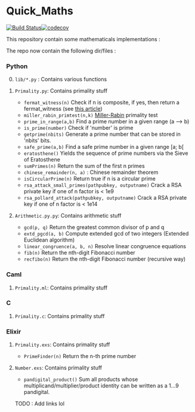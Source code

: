 # Quick_Maths

[![Build Status](https://travis-ci.com/ntaff/Quick_Maths.svg?branch=master)](https://travis-ci.com/ntaff/Quick_Maths)[![codecov](https://codecov.io/gh/ntaff/Quick_Maths/branch/master/graph/badge.svg)](https://codecov.io/gh/ntaff/Quick_Maths)

This repository contain some mathematicals implementations : 

The repo now contain the following dir/files :

### Python
0. `lib/*.py` : Contains various functions

1. `Primality.py`: Contains primality stuff
   - `fermat_witness(n)` Check if n is composite, if yes, then return a fermat_witness (see [this article](https://en.wikipedia.org/wiki/Fermat_primality_test))
   - `miller_rabin_primtest(n,k)` [Miller-Rabin](https://fr.wikipedia.org/wiki/Test_de_primalit%C3%A9_de_Miller-Rabin) primality test
   - `prime_in_range(a,b)` Find a prime number in a given range (a --> b)
   - `is_prime(number)` Check if 'number' is prime
   - `getprime(nbits)` Generate a prime number that can be stored in 'nbits' bits.
   - `safe_prime(a,b)` Find a safe prime number in a given range [a; b[
   - `eratosthene()` Yields the sequence of prime numbers via the Sieve of Eratosthene
   - `sumPrimes(n)` Return the sum of the first n primes
   - `chinese_remainder(n, a)` : Chinese remainder theorem
   - `isCircularPrime(n)` Return true if n is a circular prime
   - `rsa_attack_small_primes(pathpubkey, outputname)` Crack a RSA private key if one of n factor is < 1e9
   - `rsa_pollard_attack(pathpubkey, outputname)` Crack a RSA private key if one of n factor is < 1e14
   
2. `Arithmetic.py.py`: Contains arithmetic stuff
   - `gcd(p, q)` Return the greatest common divisor of p and q
   - `extd_pgcd(a, b)` Compute extended gcd of two integers (Extended Euclidean algorithm)
   - `linear_congruence(a, b, n)` Resolve linear congruence equations
   - `fib(n)` Return the nth-digit Fibonacci number
   - `recfibo(n)` Return the nth-digit Fibonacci number	(recursive way)


### Caml
1. `Primality.ml`: Contains primality stuff


### C
1. `Primality.c`: Contains primality stuff
   
   
### Elixir
1. `Primality.exs`: Contains primality stuff
   - `PrimeFinder(n)` Return the n-th prime number

2. `Number.exs`: Contains primality stuff
   - `pandigital_product()` Sum all products whose multiplicand/multiplier/product identity can be written as a 1...9 pandigital.
   
   
   
   
   
   
   
   
   TODO : Add links lol
